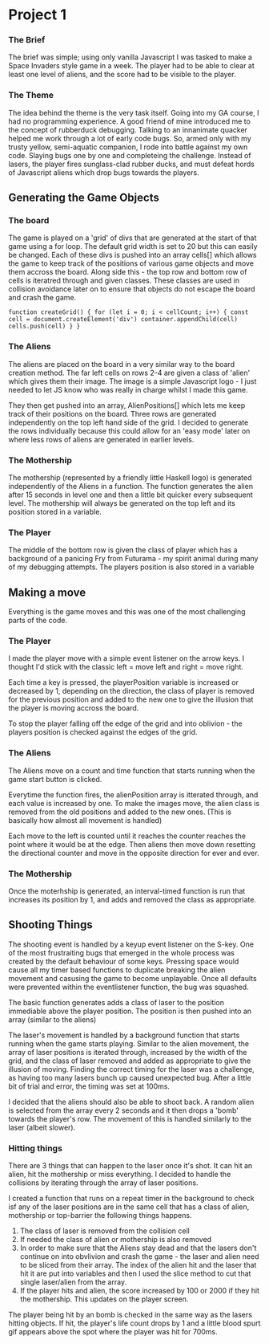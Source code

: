# Project 1

### The Brief 

The brief was simple; using only vanilla Javascript I was tasked to make a Space Invaders style game in a week. 
The player had to be able to clear at least one level of aliens, and the score had to be visible to the player. 

### The Theme

The idea behind the theme is the very task itself. 
Going into my GA course, I had no programming experience. A good friend of mine introduced me to the concept of rubberduck debugging. Talking to an innanimate quacker helped me work through a lot of early code bugs. So, armed only with my trusty yellow, semi-aquatic companion, I rode into battle against my own code. Slaying bugs one by one and completeing the challenge. Instead of lasers, the player fires sunglass-clad rubber ducks, and must defeat hords of Javascript aliens which drop bugs towards the players. 

## Generating the Game Objects

### The board 
The game is played on a 'grid' of divs that are generated at the start of that game using a for loop. The default grid width is set to 20 but this can easily be changed. 
Each of these divs is pushed into an array cells[] which allows the game to keep track of the positions of various game objects and move them accross the board. 
Along side this - the top row and bottom row of cells is iteratred through and given classes. These classes are used in collision avoidance later on to ensure that objects do not escape the board and crash the game. 

`function createGrid() {
  for (let i = 0; i < cellCount; i++) {
    const cell = document.createElement('div')
    container.appendChild(cell)
    cells.push(cell)
  }
}`

### The Aliens 
The aliens are placed on the board in a very similar way to the board creation method. 
The far left cells on rows 2-4 are given a class of 'alien' which gives them their image. The image is a simple Javascript logo - I just needed to let JS know who was really in charge whilst I made this game.

They then get pushed into an array, AlienPositions[] which lets me keep track of their positions on the board.
Three rows are generated independently on the top left hand side of the grid. I decided to generate the rows individually because this could allow for an 'easy mode' later on where less rows of aliens are generated in earlier levels. 

### The Mothership 
The mothership (represented by a friendly little Haskell logo) is generated independently of the Aliens in a function. The function generates the alien after 15 seconds in level one and then a little bit quicker every subsequent level. The mothership will always be generated on the top left and its position stored in a variable. 

### The Player
The middle of the bottom row is given the class of player which has a background of a panicing Fry from Futurama - my spirit animal during many of my debugging attempts. The players position is also stored in a variable

## Making a move 

Everything is the game moves and this was one of the most challenging parts of the code. 

### The Player
I made the player move with a simple event listener on the arrow keys. I thought I'd stick with the classic left = move left and right = move right. 

Each time a key is pressed, the playerPosition variable is increased or decreased by 1, depending on the direction, the class of player is removed for the previous position and added to the new one to give the illusion that the player is moving accross the board. 

To stop the player falling off the edge of the grid and into oblivion - the players position is checked against the edges of the grid. 

### The Aliens 
The Aliens move on a count and time function that starts running when the game start button is clicked.

Everytime the function fires, the alienPosition array is itterated through, and each value is increased by one. To make the images move, the alien class is removed from the old positions and added to the new ones. (This is basically how almost all movement is handled)

Each move to the left is counted until it reaches the counter reaches the point where it would be at the edge. Then aliens then move down resetting the directional counter and move in the opposite direction for ever and ever. 

### The Mothership 
Once the moterhship is generated, an interval-timed function is run that increases its position by 1, and adds and removed the class as appropriate. 

## Shooting Things 

The shooting event is handled by a keyup event listener on the S-key. One of the most frustraiting bugs that emerged in the whole process was created by the default behaviour of some keys. Pressing space would cause all my timer based functions to duplicate breaking the alien movement and casusing the game to become unplayable. Once all defaults were prevented within the eventlistener function, the bug was squashed. 

The basic function generates adds a class of laser to the position immediable above the player position. The position is then pushed into an array (similar to the aliens)

The laser's movement is handled by a background function that starts running when the game starts playing. Similar to the alien movement, the array of laser positions is iterated through, increased by the width of the grid, and the class of laser removed and added as appropriate to give the illusion of moving. Finding the correct timing for the laser was a challenge, as having too many lasers bunch up caused unexpected bug. After a little bit of trial and error, the timing was set at 100ms. 

I decided that the aliens should also be able to shoot back. A random alien is selected from the array every 2 seconds and it then drops a 'bomb' towards the player's row. The movement of this is handled similarly to the laser (albeit slower). 

### Hitting things

There are 3 things that can happen to the laser once it's shot. It can hit an alien, hit the mothership or miss everything. 
I decided to handle the collisions by iterating through the array of laser positions. 

I created a function that runs on a repeat timer in the background to check isf any of the laser positions are in the same cell that has a class of alien, mothership or top-barrier the following things happens. 

1. The class of laser is removed from the collision cell 
2. If needed the class of alien or mothership is also removed 
3. In order to make sure that the Aliens stay dead and that the lasers don't continue on into obvlivion and crash the game - the laser and alien need to be sliced from their array. 
The index of the alien hit and the laser that hit it are put into variables and then I used the slice method to cut that single laser/alien from the array. 
4. If the player hits and alien, the score increased by 100 or 2000 if they hit the mothership. This updates on the player screen.

The player being hit by an bomb is checked in the same way as the lasers hitting objects. If hit, the player's life count drops by 1 and a little blood spurt gif appears above the spot where the player was hit for 700ms. 







